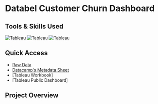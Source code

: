 # Databel Customer Churn Dashboard

## Tools & Skills Used

![Tableau](https://img.shields.io/badge/Tableau-Dashboard-%235778a4)
![Tableau](https://img.shields.io/badge/Tableau-Data%20Analysis-%235778a4)
![Tableau](https://img.shields.io/badge/Tableau-Interactive%20Filtering-%235778a4)  

## Quick Access

- [Raw Data](/databel-data.csv)
- [Datacamp's Metadata Sheet](/databel-datacamp-metadata.pdf)
- [Tableau Workbook]
- [Tableau Public Dashboard]

## Project Overview
